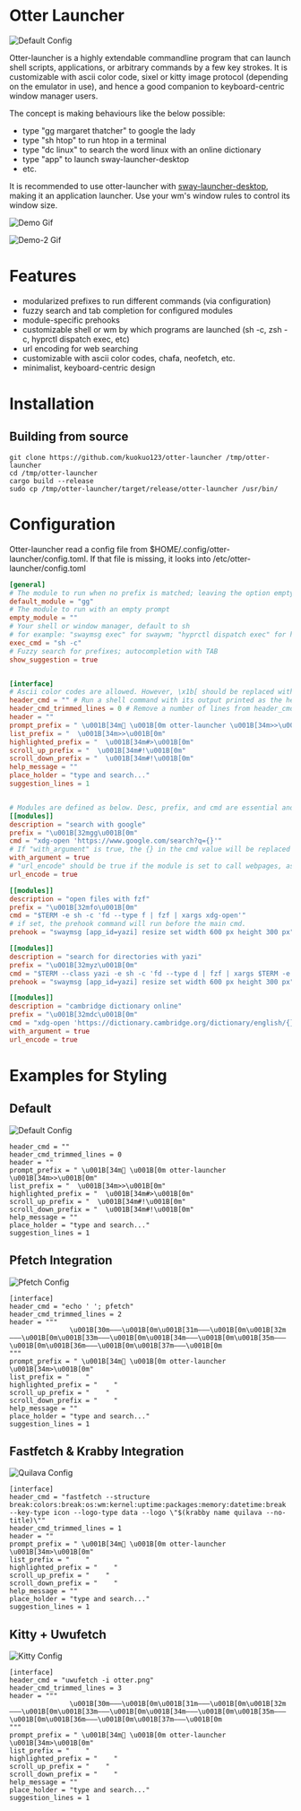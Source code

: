 # Otter Launcher

![Default Config](./assets/default.png)

Otter-launcher is a highly extendable commandline program that can launch shell scripts, applications, or arbitrary commands by a few key strokes. It is customizable with ascii color code, sixel or kitty image protocol (depending on the emulator in use), and hence a good companion to keyboard-centric window manager users.

The concept is making behaviours like the below possible:

- type "gg margaret thatcher" to google the lady
- type "sh htop" to run htop in a terminal
- type "dc linux" to search the word linux with an online dictionary
- type "app" to launch sway-launcher-desktop
- etc.

It is recommended to use otter-launcher with [sway-launcher-desktop](https://github.com/Biont/sway-launcher-desktop), making it an application launcher. Use your wm's window rules to control its window size. 

![Demo Gif](./assets/demo.gif)

![Demo-2 Gif](./assets/demo-2.gif)

# Features

- modularized prefixes to run different commands (via configuration)
- fuzzy search and tab completion for configured modules
- module-specific prehooks
- customizable shell or wm by which programs are launched (sh -c, zsh -c, hyprctl dispatch exec, etc)
- url encoding for web searching
- customizable with ascii color codes, chafa, neofetch, etc.
- minimalist, keyboard-centric design

# Installation

## Building from source

```
git clone https://github.com/kuokuo123/otter-launcher /tmp/otter-launcher
cd /tmp/otter-launcher
cargo build --release
sudo cp /tmp/otter-launcher/target/release/otter-launcher /usr/bin/
```

# Configuration

Otter-launcher read a config file from $HOME/.config/otter-launcher/config.toml. If that file is missing, it looks into /etc/otter-launcher/config.toml

``` toml
[general]
# The module to run when no prefix is matched; leaving the option empty defaults to googling
default_module = "gg"
# The module to run with an empty prompt
empty_module = ""
# Your shell or window manager, default to sh
# for example: "swaymsg exec" for swaywm; "hyprctl dispatch exec" for hyprland; "zsh -c" for zsh
exec_cmd = "sh -c"
# Fuzzy search for prefixes; autocompletion with TAB
show_suggestion = true


[interface]
# Ascii color codes are allowed. However, \x1b[ should be replaced with \u001B[ (unicode escape) because the rust toml crate cannot read \x as an escaped character...
header_cmd = "" # Run a shell command with its output printed as the header
header_cmd_trimmed_lines = 0 # Remove a number of lines from header_cmd output, in case of excessive empty lines printed at the end
header = ""
prompt_prefix = " \u001B[34m \u001B[0m otter-launcher \u001B[34m>>\u001B[0m"
list_prefix = "  \u001B[34m>>\u001B[0m"
highlighted_prefix = "  \u001B[34m#>\u001B[0m"
scroll_up_prefix = "  \u001B[34m#!\u001B[0m"
scroll_down_prefix = "  \u001B[34m#!\u001B[0m"
help_message = ""
place_holder = "type and search..."
suggestion_lines = 1


# Modules are defined as below. Desc, prefix, and cmd are essential and must be specified; others are optional.
[[modules]]
description = "search with google"
prefix = "\u001B[32mgg\u001B[0m"
cmd = "xdg-open 'https://www.google.com/search?q={}'"
# If "with_argument" is true, the {} in the cmd value will be replaced with user input. If the field is not explicitly set, will be taken as false.
with_argument = true
# "url_encode" should be true if the module is set to call webpages, as this ensures special characters in url being readable to browsers. It'd better be false with shell scripts. If the field is not explicitly set, will be taken as false.
url_encode = true

[[modules]]
description = "open files with fzf"
prefix = "\u001B[32mfo\u001B[0m"
cmd = "$TERM -e sh -c 'fd --type f | fzf | xargs xdg-open'"
# if set, the prehook command will run before the main cmd. 
prehook = "swaymsg [app_id=yazi] resize set width 600 px height 300 px"

[[modules]]
description = "search for directories with yazi"
prefix = "\u001B[32myz\u001B[0m"
cmd = "$TERM --class yazi -e sh -c 'fd --type d | fzf | xargs $TERM -e yazi'"
prehook = "swaymsg [app_id=yazi] resize set width 600 px height 300 px"

[[modules]]
description = "cambridge dictionary online"
prefix = "\u001B[32mdc\u001B[0m"
cmd = "xdg-open 'https://dictionary.cambridge.org/dictionary/english/{}'"
with_argument = true
url_encode = true
```

# Examples for Styling

## Default

![Default Config](./assets/default.png)

```
header_cmd = ""
header_cmd_trimmed_lines = 0
header = ""
prompt_prefix = " \u001B[34m \u001B[0m otter-launcher \u001B[34m>>\u001B[0m"
list_prefix = "  \u001B[34m>>\u001B[0m"
highlighted_prefix = "  \u001B[34m#>\u001B[0m"
scroll_up_prefix = "  \u001B[34m#!\u001B[0m"
scroll_down_prefix = "  \u001B[34m#!\u001B[0m"
help_message = ""
place_holder = "type and search..."
suggestion_lines = 1
```

## Pfetch Integration

![Pfetch Config](./assets/pfetch.png)

```
[interface]
header_cmd = "echo ' '; pfetch"
header_cmd_trimmed_lines = 2
header = """
               \u001B[30m———\u001B[0m\u001B[31m———\u001B[0m\u001B[32m———\u001B[0m\u001B[33m———\u001B[0m\u001B[34m———\u001B[0m\u001B[35m———\u001B[0m\u001B[36m———\u001B[0m\u001B[37m———\u001B[0m
"""
prompt_prefix = " \u001B[34m \u001B[0m otter-launcher \u001B[34m>\u001B[0m"
list_prefix = "    "
highlighted_prefix = "    "
scroll_up_prefix = "    "
scroll_down_prefix = "    "
help_message = ""
place_holder = "type and search..."
suggestion_lines = 1
```

## Fastfetch & Krabby Integration

![Quilava Config](./assets/quilava.png)

```
[interface]
header_cmd = "fastfetch --structure break:colors:break:os:wm:kernel:uptime:packages:memory:datetime:break --key-type icon --logo-type data --logo \"$(krabby name quilava --no-title)\""
header_cmd_trimmed_lines = 1
header = ""
prompt_prefix = " \u001B[34m \u001B[0m otter-launcher \u001B[34m>\u001B[0m"
list_prefix = "    "
highlighted_prefix = "    "
scroll_up_prefix = "    "
scroll_down_prefix = "    "
help_message = ""
place_holder = "type and search..."
suggestion_lines = 1
```

## Kitty + Uwufetch

![Kitty Config](./assets/kitty.png)

```
[interface]
header_cmd = "uwufetch -i otter.png"
header_cmd_trimmed_lines = 3
header = """
               \u001B[30m———\u001B[0m\u001B[31m———\u001B[0m\u001B[32m———\u001B[0m\u001B[33m———\u001B[0m\u001B[34m———\u001B[0m\u001B[35m———\u001B[0m\u001B[36m———\u001B[0m\u001B[37m———\u001B[0m
"""
prompt_prefix = " \u001B[34m \u001B[0m otter-launcher \u001B[34m>\u001B[0m"
list_prefix = "    "
highlighted_prefix = "    "
scroll_up_prefix = "    "
scroll_down_prefix = "    "
help_message = ""
place_holder = "type and search..."
suggestion_lines = 1
```
